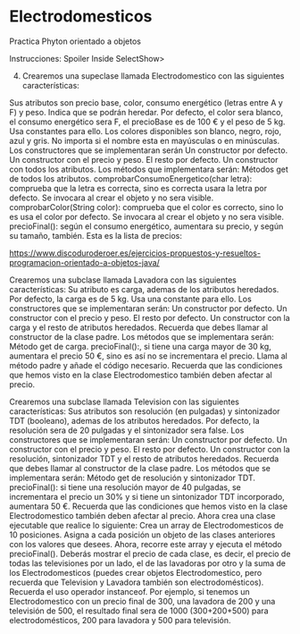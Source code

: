 # Electrodomesticos
Practica Phyton orientado a objetos


Instrucciones: 
Spoiler Inside	SelectShow>
 
4) Crearemos una supeclase llamada Electrodomestico con las siguientes características:

Sus atributos son precio base, color, consumo energético (letras entre A y F) y peso. Indica que se podrán heredar.
Por defecto, el color sera blanco, el consumo energético sera F, el precioBase es de 100 € y el peso de 5 kg. Usa constantes para ello.
Los colores disponibles son blanco, negro, rojo, azul y gris. No importa si el nombre esta en mayúsculas o en minúsculas.
Los constructores que se implementaran serán
Un constructor por defecto.
Un constructor con el precio y peso. El resto por defecto.
Un constructor con todos los atributos.
Los métodos que implementara serán:
Métodos get de todos los atributos.
comprobarConsumoEnergetico(char letra): comprueba que la letra es correcta, sino es correcta usara la letra por defecto. Se invocara al crear el objeto y no sera visible.
comprobarColor(String color): comprueba que el color es correcto, sino lo es usa el color por defecto. Se invocara al crear el objeto y no sera visible.
precioFinal(): según el consumo energético, aumentara su precio, y según su tamaño, también. Esta es la lista de precios:

https://www.discoduroderoer.es/ejercicios-propuestos-y-resueltos-programacion-orientado-a-objetos-java/


Crearemos una subclase llamada Lavadora con las siguientes características:
Su atributo es carga, ademas de los atributos heredados.
Por defecto, la carga es de 5 kg. Usa una constante para ello.
Los constructores que se implementaran serán:
Un constructor por defecto.
Un constructor con el precio y peso. El resto por defecto.
Un constructor con la carga y el resto de atributos heredados. Recuerda que debes llamar al constructor de la clase padre.
Los métodos que se implementara serán:
Método get de carga.
precioFinal():, si tiene una carga mayor de 30 kg, aumentara el precio 50 €, sino es así no se incrementara el precio. Llama al método padre y añade el código necesario. Recuerda que las condiciones que hemos visto en la clase Electrodomestico también deben afectar al precio.

Crearemos una subclase llamada Television con las siguientes características:
Sus atributos son resolución (en pulgadas) y sintonizador TDT (booleano), ademas de los atributos heredados.
Por defecto, la resolución sera de 20 pulgadas y el sintonizador sera false.
Los constructores que se implementaran serán:
Un constructor por defecto.
Un constructor con el precio y peso. El resto por defecto.
Un constructor con la resolución, sintonizador TDT y el resto de atributos heredados. Recuerda que debes llamar al constructor de la clase padre.
Los métodos que se implementara serán:
Método get de resolución y sintonizador TDT.
precioFinal(): si tiene una resolución mayor de 40 pulgadas, se incrementara el precio un 30% y si tiene un sintonizador TDT incorporado, aumentara 50 €. Recuerda que las condiciones que hemos visto en la clase Electrodomestico también deben afectar al precio.
Ahora crea una clase ejecutable que realice lo siguiente:
Crea un array de Electrodomesticos de 10 posiciones.
Asigna a cada posición un objeto de las clases anteriores con los valores que desees.
Ahora, recorre este array y ejecuta el método precioFinal().
Deberás mostrar el precio de cada clase, es decir, el precio de todas las televisiones por un lado, el de las lavadoras por otro y la suma de los Electrodomesticos (puedes crear objetos Electrodomestico, pero recuerda que Television y Lavadora también son electrodomésticos). Recuerda el uso operador instanceof.
Por ejemplo, si tenemos un Electrodomestico con un precio final de 300, una lavadora de 200 y una televisión de 500, el resultado final sera de 1000 (300+200+500) para electrodomésticos, 200 para lavadora y 500 para televisión.